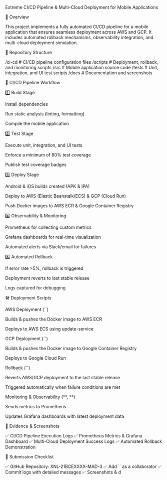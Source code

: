 Extreme CI/CD Pipeline & Multi-Cloud Deployment for Mobile Applications

📌 Overview

This project implements a fully automated CI/CD pipeline for a mobile application that ensures seamless deployment across AWS and GCP. It includes automated rollback mechanisms, observability integration, and multi-cloud deployment simulation.

📂 Repository Structure

/ci-cd         # CI/CD pipeline configuration files
/scripts       # Deployment, rollback, and monitoring scripts
/src           # Mobile application source code
/tests         # Unit, integration, and UI test scripts
/docs          # Documentation and screenshots

🚀 CI/CD Pipeline Workflow

1️⃣ Build Stage

Install dependencies

Run static analysis (linting, formatting)

Compile the mobile application

2️⃣ Test Stage

Execute unit, integration, and UI tests

Enforce a minimum of 80% test coverage

Publish test coverage badges

3️⃣ Deploy Stage

Android & iOS builds created (APK & IPA)

Deploy to AWS (Elastic Beanstalk/ECS) & GCP (Cloud Run)

Push Docker images to AWS ECR & Google Container Registry

4️⃣ Observability & Monitoring

Prometheus for collecting custom metrics

Grafana dashboards for real-time visualization

Automated alerts via Slack/email for failures

5️⃣ Automated Rollback

If error rate >5%, rollback is triggered

Deployment reverts to last stable release

Logs captured for debugging

🛠️ Deployment Scripts

AWS Deployment (``)

Builds & pushes the Docker image to AWS ECR

Deploys to AWS ECS using update-service

GCP Deployment (``)

Builds & pushes the Docker image to Google Container Registry

Deploys to Google Cloud Run

Rollback (``)

Reverts AWS/GCP deployment to the last stable release

Triggered automatically when failure conditions are met

Monitoring & Observability (**, **)

Sends metrics to Prometheus

Updates Grafana dashboards with latest deployment data

📸 Evidence & Screenshots

✅ CI/CD Pipeline Execution Logs ✅ Prometheus Metrics & Grafana Dashboard ✅ Multi-Cloud Deployment Success Logs ✅ Automated Rollback Demonstration

📌 Submission Checklist

✅ GitHub Repository: XNL-21BCEXXXX-MAD-3 ✅ Add `` as a collaborator ✅ Commit logs with detailed messages ✅ Screenshots & d

